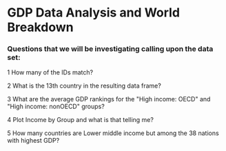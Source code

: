 # GDP Data Analysis and World Breakdown

### Questions that we will be investigating calling upon the data set:

1 How many of the IDs match?

2 What is the 13th country in the resulting data frame?

3 What are the average GDP rankings for the "High income: OECD" and "High income:
nonOECD" groups?

4 Plot Income by Group and what is that telling me?

5 How many countries are Lower middle income but among the 38 nations with highest
GDP?

